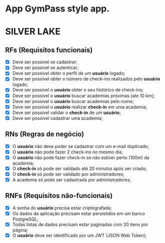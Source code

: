 # App GymPass style app.
# SILVER LAKE 

## RFs (Requisitos funcionais)

- [x] Deve ser possível se cadastrar;
- [x] Deve ser possível se autenticar;
- [x] Deve ser possível obter o perfil de um **usuário** logado;
- [x] Deve ser possível obter o número de check-ins realizados pelo **usuário** logado;
- [x] Deve ser possível o **usuário** obter o seu histórico de check-ins;
- [x] Deve ser possível o **usuário** buscar academias próximas (ate 10 km);
- [x] Deve ser possível o **usuário** buscar academias pelo nome;
- [x] Deve ser possível o **usuário** realizar **check-in** em uma academia;
- [x] Deve ser possível validar o **check-in** de um **usuário**;
- [x] Deve ser possível cadastrar uma academia;

## RNs (Regras de negócio)

- [x] O **usuário** não deve poder se cadastrar com um e-mail duplicado;
- [x] O **usuário** não pode fazer 2 check-ins no mesmo dia;
- [x] O **usuário** não pode fazer check-in se não estiver perto (100m) da academia;
- [x] O **check-in** só pode ser validado até 20 minutos após ser criado;
- [x] O **check-in** só pode ser validado por administradores;
- [x] A academia só pode ser cadastrada por administradores;

## RNFs (Requisitos não-funcionais)

- [x] A senha do **usuário** precisa estar criptografada;
- [x] Os dados da aplicação precisam estar persistidos em um banco PostgreSQL;
- [x] Todas listas de dados precisam estar paginadas com 20 itens por página;
- [x] O **usuário** deve ser identificado por um JWT (JSON Web Token);